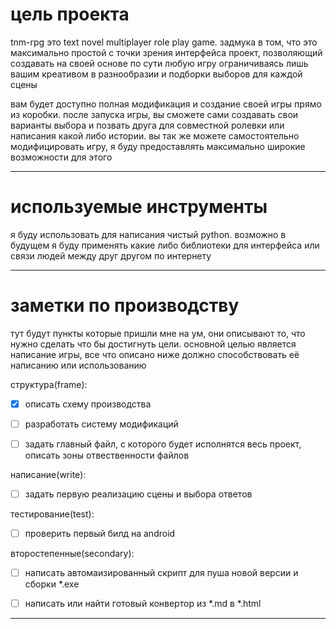# цель проекта
tnm-rpg это text novel multiplayer role play game. задмука в том, что это максимально простой с точки зрения интерфейса проект, позволяющий создавать на своей основе по сути любую игру ограничиваясь лишь вашим креативом в разнообразии и подборки выборов для каждой сцены

вам будет доступно полная модификация и создание своей игры прямо из коробки. после запуска игры, вы сможете сами создавать свои варианты выбора и позвать друга для совместной ролевки или написания какой либо истории. вы так же можете самостоятельно модифицировать игру, я буду предоставлять максимально широкие возможности для этого


---
# используемые инструменты
я буду использовать для написания чистый python. возможно в будущем я буду применять какие либо библиотеки для интерфейса или связи людей между друг другом по интернету


---
# заметки по производству
тут будут пункты которые пришли мне на ум, они описывают то, что нужно сделать что бы достигнуть цели. основной целью является написание игры, все что описано ниже должно способствовать её написанию или использованию


структура(frame):
- [x] описать схему производства
- [ ] разработать систему модификаций
- [ ] задать главный файл, с которого будет исполнятся весь проект, описать зоны отвественности файлов


написание(write):
- [ ] задать первую реализацию сцены и выбора ответов


тестирование(test):
- [ ] проверить первый билд на android


второстепенные(secondary):
- [ ] написать автомаизированный скрипт для пуша новой версии и сборки *.exe
- [ ] написать или найти готовый конвертор из *.md в *.html


---